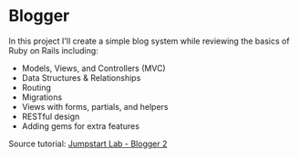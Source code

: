 # Blogger
In this project I'll create a simple blog system while reviewing the basics of Ruby on Rails including:
- Models, Views, and Controllers (MVC)
- Data Structures & Relationships
- Routing
- Migrations
- Views with forms, partials, and helpers
- RESTful design
- Adding gems for extra features

Source tutorial: [Jumpstart Lab - Blogger 2](http://tutorials.jumpstartlab.com/projects/blogger.html)